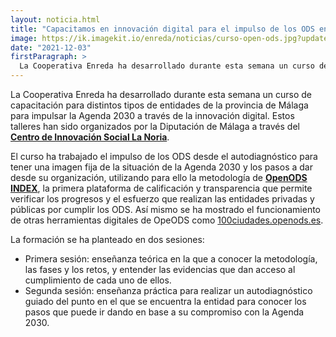 ```yaml
---
layout: noticia.html
title: "Capacitamos en innovación digital para el impulso de los ODS en la Diputación de Málaga"
image: https://ik.imagekit.io/enreda/noticias/curso-open-ods.jpg?updatedAt=1700485217411
date: "2021-12-03"
firstParagraph: >
  La Cooperativa Enreda ha desarrollado durante esta semana un curso de capacitación  para distintos tipos de entidades de la provincia de Málaga para impulsar la Agenda 2030 a través de la innovación digital. Estos talleres han sido organizados por la Diputación de Málaga a través del Centro de Innovación Social La Noria.
---
```


La Cooperativa Enreda ha desarrollado durante esta semana un curso de capacitación para distintos tipos de entidades de la provincia de Málaga para impulsar la Agenda 2030 a través de la innovación digital. Estos talleres han sido organizados por la Diputación de Málaga a través del [**Centro de Innovación Social La Noria**](https://www.malaga.es/lanoria/).

El curso ha trabajado el impulso de los ODS desde el autodiagnóstico para tener una imagen fija de la situación de la Agenda 2030 y los pasos a dar desde su organización, utilizando para ello la metodología de [**OpenODS INDEX**](https://openods.es/es/p/openods-index/), la primera plataforma de calificación y transparencia que permite verificar los progresos y el esfuerzo que realizan las entidades privadas y públicas por cumplir los ODS. Así mismo se ha mostrado el funcionamiento de otras herramientas digitales de OpeODS como [100ciudades.openods.es](https://100ciudades.openods.es/).

La formación se ha planteado en dos sesiones:

- Primera sesión: enseñanza teórica en la que a conocer la metodología, las fases y los retos, y entender las evidencias que dan acceso al cumplimiento de cada uno de ellos.
- Segunda sesión: enseñanza práctica para realizar un autodiagnóstico guiado del punto en el que se encuentra la entidad para conocer los pasos que puede ir dando en base a su compromiso con la Agenda 2030.
